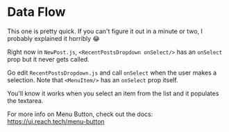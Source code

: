 # Data Flow

This one is pretty quick. If you can't figure it out in a minute or two, I probably explained it horribly 😂

Right now in `NewPost.js`, `<RecentPostsDropdown onSelect/>` has an `onSelect` prop but it never gets called.

Go edit `RecentPostsDropdown.js` and call `onSelect` when the user makes a selection. Note that `<MenuItem/>` has an `onSelect` prop itself.

You'll know it works when you select an item from the list and it populates the textarea.

For more info on Menu Button, check out the docs: https://ui.reach.tech/menu-button

